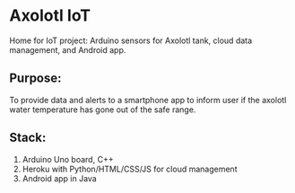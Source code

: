 # Axolotl IoT
Home for IoT project: Arduino sensors for Axolotl tank, cloud data management, and Android app.

## Purpose:

To provide data and alerts to a smartphone app to inform user if the axolotl water temperature has gone out of the safe range.

## Stack:

1. Arduino Uno board, C++
2. Heroku with Python/HTML/CSS/JS for cloud management
3. Android app in Java 
